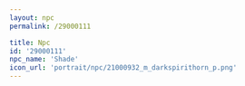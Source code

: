 ```yaml
---
layout: npc
permalink: /29000111

title: Npc
id: '29000111'
npc_name: 'Shade'
icon_url: 'portrait/npc/21000932_m_darkspirithorn_p.png'
---
```

